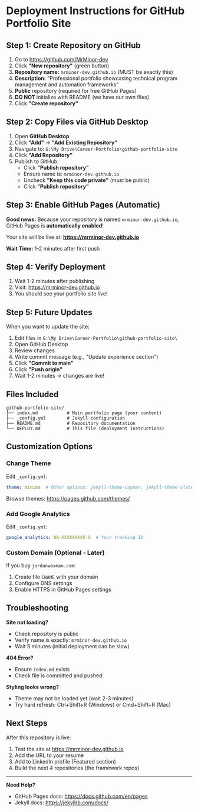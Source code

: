# Deployment Instructions for GitHub Portfolio Site

## Step 1: Create Repository on GitHub

1. Go to https://github.com/MrMinor-dev
2. Click **"New repository"** (green button)
3. **Repository name:** `mrminor-dev.github.io` (MUST be exactly this)
4. **Description:** "Professional portfolio showcasing technical program management and automation frameworks"
5. **Public** repository (required for free GitHub Pages)
6. **DO NOT** initialize with README (we have our own files)
7. Click **"Create repository"**

## Step 2: Copy Files via GitHub Desktop

1. Open **GitHub Desktop**
2. Click **"Add"** → **"Add Existing Repository"**
3. Navigate to: `G:\My Drive\Career-Portfolio\github-portfolio-site`
4. Click **"Add Repository"**
5. Publish to GitHub:
   - Click **"Publish repository"**
   - Ensure name is: `mrminor-dev.github.io`
   - Uncheck **"Keep this code private"** (must be public)
   - Click **"Publish repository"**

## Step 3: Enable GitHub Pages (Automatic)

**Good news:** Because your repository is named `mrminor-dev.github.io`, GitHub Pages is **automatically enabled**!

Your site will be live at: **https://mrminor-dev.github.io**

**Wait Time:** 1-2 minutes after first push

## Step 4: Verify Deployment

1. Wait 1-2 minutes after publishing
2. Visit: https://mrminor-dev.github.io
3. You should see your portfolio site live!

## Step 5: Future Updates

When you want to update the site:

1. Edit files in `G:\My Drive\Career-Portfolio\github-portfolio-site\`
2. Open GitHub Desktop
3. Review changes
4. Write commit message (e.g., "Update experience section")
5. Click **"Commit to main"**
6. Click **"Push origin"**
7. Wait 1-2 minutes → changes are live!

## Files Included

```
github-portfolio-site/
├── index.md           # Main portfolio page (your content)
├── _config.yml        # Jekyll configuration
├── README.md          # Repository documentation
└── DEPLOY.md          # This file (deployment instructions)
```

## Customization Options

### Change Theme
Edit `_config.yml`:
```yaml
theme: minima  # Other options: jekyll-theme-cayman, jekyll-theme-slate, etc.
```

Browse themes: https://pages.github.com/themes/

### Add Google Analytics
Edit `_config.yml`:
```yaml
google_analytics: UA-XXXXXXXXX-X  # Your tracking ID
```

### Custom Domain (Optional - Later)
If you buy `jordanwaxman.com`:
1. Create file `CNAME` with your domain
2. Configure DNS settings
3. Enable HTTPS in GitHub Pages settings

## Troubleshooting

**Site not loading?**
- Check repository is public
- Verify name is exactly: `mrminor-dev.github.io`
- Wait 5 minutes (initial deployment can be slow)

**404 Error?**
- Ensure `index.md` exists
- Check file is committed and pushed

**Styling looks wrong?**
- Theme may not be loaded yet (wait 2-3 minutes)
- Try hard refresh: Ctrl+Shift+R (Windows) or Cmd+Shift+R (Mac)

## Next Steps

After this repository is live:
1. Test the site at https://mrminor-dev.github.io
2. Add the URL to your resume
3. Add to LinkedIn profile (Featured section)
4. Build the next 4 repositories (the framework repos)

---

**Need Help?**
- GitHub Pages docs: https://docs.github.com/en/pages
- Jekyll docs: https://jekyllrb.com/docs/
